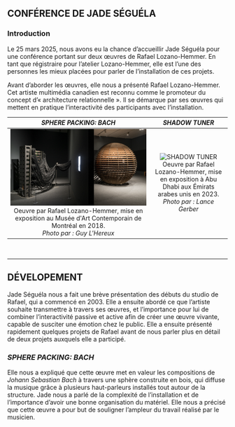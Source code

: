 ## CONFÉRENCE DE JADE SÉGUÉLA

### Introduction

Le 25 mars 2025, nous avons eu la chance d’accueillir Jade Séguéla pour une conférence portant sur deux œuvres de Rafael Lozano-Hemmer. En tant que régistraire pour l’atelier Lozano-Hemmer, elle est l’une des personnes les mieux placées pour parler de l’installation de ces projets.

Avant d’aborder les œuvres, elle nous a présenté Rafael Lozano-Hemmer. Cet artiste multimédia canadien est reconnu comme le promoteur du concept d’« architecture relationnelle ». Il se démarque par ses œuvres qui mettent en pratique l’interactivité des participants avec l’installation.

<i>SPHERE PACKING: BACH</i> | <i>SHADOW TUNER</i>
:-------------------------:|:-------------------------:
![PRÉSENCE INSTABLE](/studio_LOZANO-HEMMER/media/exposition_sphere_rafael_lozano.png) Oeuvre par Rafael Lozano-Hemmer, mise en exposition au Musée d'Art Contemporain de Montréal en 2018. <br> <i>Photo par : Guy L'Hereux</i>|![SHADOW TUNER](/studio_LOZANO-HEMMER/media/shadow_tuner_rafael_lozano.png)Oeuvre par Rafael Lozano-Hemmer, mise en exposition à Abu Dhabi aux Émirats arabes unis en 2023. <br> <i>Photo par : Lance Gerber</i>
<br>

---

## DÉVELOPEMENT
Jade Séguéla nous a fait une brève présentation des débuts du studio de Rafael, qui a commencé en 2003. Elle a ensuite abordé ce que l’artiste souhaite transmettre à travers ses œuvres, et l’importance pour lui de combiner l’interactivité passive et active afin de créer une œuvre vivante, capable de susciter une émotion chez le public. Elle a ensuite présenté rapidement quelques projets de Rafael avant de nous parler plus en détail de deux projets auxquels elle a participé.

### <i>SPHERE PACKING: BACH</i>
Elle nous a expliqué que cette œuvre met en valeur les compositions de <i>Johann Sebastian Bach</i> à travers une sphère construite en bois, qui diffuse la musique grâce à plusieurs haut-parleurs installés tout autour de la structure. Jade nous a parlé de la complexité de l’installation et de l’importance d’avoir une bonne organisation du matériel. Elle nous a précisé que cette œuvre a pour but de souligner l’ampleur du travail réalisé par le musicien.

